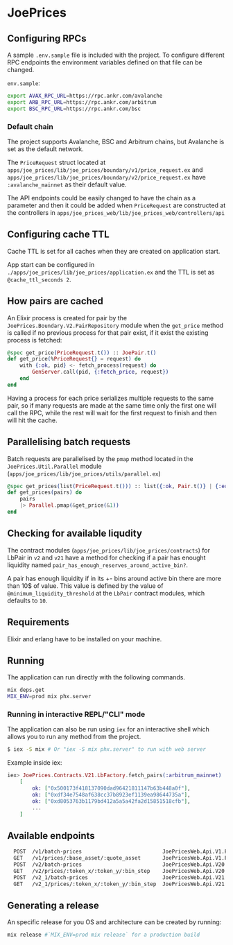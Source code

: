 # JoePrices

## Configuring RPCs

A sample `.env.sample` file is included with the project. To configure different RPC endpoints the environment variables defined on that file can be changed.

`env.sample`:
```bash
export AVAX_RPC_URL=https://rpc.ankr.com/avalanche
export ARB_RPC_URL=https://rpc.ankr.com/arbitrum
export BSC_RPC_URL=https://rpc.ankr.com/bsc
```

### Default chain

The project supports Avalanche, BSC and Arbitrum chains, but Avalanche is set as the default network.

The `PriceRequest` struct located at `apps/joe_prices/lib/joe_prices/boundary/v1/price_request.ex` and `apps/joe_prices/lib/joe_prices/boundary/v2/price_request.ex` have `:avalanche_mainnet` as their default value.

The API endpoints could be easily changed to have the chain as a parameter and then it could be added when `PriceRequest` are constructed at the controllers in `apps/joe_prices_web/lib/joe_prices_web/controllers/api`

## Configuring cache TTL

Cache TTL is set for all caches when they are created on application start. 

App start can be configured in `./apps/joe_prices/lib/joe_prices/application.ex` and the TTL is set as `@cache_ttl_seconds 2`.

## How pairs are cached

An Elixir process is created for pair by the `JoePrices.Boundary.V2.PairRepository` module when the `get_price` method is called if no previous process for that pair exist, if it exist the existing process is fetched:

```elixir
@spec get_price(PriceRequest.t()) :: JoePair.t()
def get_price(%PriceRequest{} = request) do
    with {:ok, pid} <- fetch_process(request) do
        GenServer.call(pid, {:fetch_price, request})
    end
end
```

Having a process for each price serializes multiple requests to the same pair, so if many requests are made at the same time only the first one will call the RPC, while the rest will wait for the first request to finish and then will hit the cache.

## Parallelising batch requests

Batch requests are parallelised by the `pmap` method located in the `JoePrices.Util.Parallel` module (`apps/joe_prices/lib/joe_prices/utils/parallel.ex`)

```elixir
@spec get_prices(list(PriceRequest.t())) :: list({:ok, Pair.t()} | {:error, any()})
def get_prices(pairs) do
    pairs
    |> Parallel.pmap(&get_price(&1))
end
```

## Checking for available liqudity

The contract modules (`apps/joe_prices/lib/joe_prices/contracts`) for LbPair in `v2` and `v21` have a method for checking if a pair has enought liquidity named `pair_has_enough_reserves_around_active_bin?`.

A pair has enough liquidity if in its +- bins around active bin there are more than 10$ of value. This value is defined by the value of `@minimum_liquidity_threshold` at the `LbPair` contract modules, which defaults to `10`.

## Requirements

Elixir and erlang have to be installed on your machine.

## Running

The application can run directly with the following commands.

``` bash
mix deps.get
MIX_ENV=prod mix phx.server
```

### Running in interactive REPL/"CLI" mode

The application can also be run using `iex` for an interactive shell which allows you to run any method from the project.

```bash
$ iex -S mix # Or "iex -S mix phx.server" to run with web server
```

Example inside iex:
```elixir
iex> JoePrices.Contracts.V21.LbFactory.fetch_pairs(:arbitrum_mainnet)
    [
        ok: ["0x500173f418137090dad96421811147b63b448a0f"],
        ok: ["0xdf34e7548af638cc37b8923ef1139ea98644735a"],
        ok: ["0xd8053763b1179bd412a5a5a42fa2d15851518cfb"],
        ...
    ]
```

## Available endpoints

``` bash
  POST  /v1/batch-prices                          JoePricesWeb.Api.V1.PriceController :batch
  GET   /v1/prices/:base_asset/:quote_asset       JoePricesWeb.Api.V1.PriceController :index
  POST  /v2/batch-prices                          JoePricesWeb.Api.V20.PriceController :batch
  GET   /v2/prices/:token_x/:token_y/:bin_step    JoePricesWeb.Api.V20.PriceController :index
  POST  /v2_1/batch-prices                        JoePricesWeb.Api.V21.PriceController :batch
  GET   /v2_1/prices/:token_x/:token_y/:bin_step  JoePricesWeb.Api.V21.PriceController :index
```

## Generating a release

An specific release for you OS and architecture can be created by running:

```bash
mix release #`MIX_ENV=prod mix release` for a production build
```
